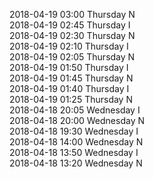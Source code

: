 2018-04-19 03:00 Thursday  N  
2018-04-19 02:45 Thursday  I  
2018-04-19 02:30 Thursday  N  
2018-04-19 02:10 Thursday  I  
2018-04-19 02:05 Thursday  N  
2018-04-19 01:50 Thursday  I  
2018-04-19 01:45 Thursday  N  
2018-04-19 01:40 Thursday  I  
2018-04-19 01:25 Thursday  N  
2018-04-18 20:05 Wednesday  I  
2018-04-18 20:00 Wednesday  N  
2018-04-18 19:30 Wednesday  I  
2018-04-18 14:00 Wednesday  N  
2018-04-18 13:50 Wednesday  I  
2018-04-18 13:20 Wednesday  N  
